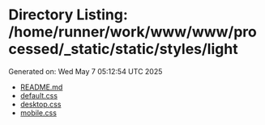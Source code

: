 # Directory Listing: /home/runner/work/www/www/processed/_static/static/styles/light
Generated on: Wed May  7 05:12:54 UTC 2025

- [README.md](README.md)
- [default.css](default.css)
- [desktop.css](desktop.css)
- [mobile.css](mobile.css)
